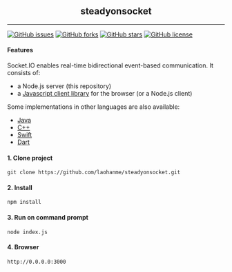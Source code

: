 <center><h2>steadyonsocket</h2></center>
<hr>

[![GitHub issues](https://img.shields.io/github/issues/laohanme/steadyonsocket)](https://github.com/laohanme/steadyonsocket/issues)
[![GitHub forks](https://img.shields.io/github/forks/laohanme/steadyonsocket)](https://github.com/laohanme/steadyonsocket/network)
[![GitHub stars](https://img.shields.io/github/stars/laohanme/steadyonsocket)](https://github.com/laohanme/steadyonsocket/stargazers)
[![GitHub license](https://img.shields.io/github/license/laohanme/steadyonsocket)](https://github.com/laohanme/steadyonsocket)

#### Features 
Socket.IO enables real-time bidirectional event-based communication. It consists of:

- a Node.js server (this repository)
- a [Javascript client library](https://github.com/socketio/socket.io-client) for the browser (or a Node.js client)

Some implementations in other languages are also available:
- [Java](https://github.com/socketio/socket.io-client-java)
- [C++](https://github.com/socketio/socket.io-client-cpp)
- [Swift](https://github.com/socketio/socket.io-client-swift)
- [Dart](https://github.com/rikulo/socket.io-client-dart)

#### 1. Clone project
```
git clone https://github.com/laohanme/steadyonsocket.git
```
#### 2. Install 
``` 
npm install
```

#### 3. Run on command prompt
```
node index.js
```

#### 4. Browser
```
http://0.0.0.0:3000
```